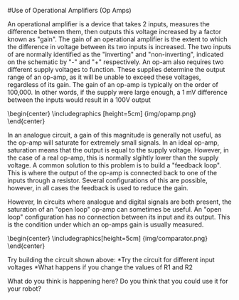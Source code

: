 #Use of Operational Amplifiers (Op Amps)

An operational amplifier is a device that takes 2 inputs, measures the difference between them, then outputs this voltage increased
by a factor known as "gain". The gain of an operational amplifier is the extent to which the difference in voltage between its two inputs
is increased. The two inputs of are normally identified as the "inverting" and "non-inverting", indicated on the schematic by "-" and "+" respectively.
An op-am also requires two different supply voltages to function. These supplies determine the output range of an op-amp, as it will be unable to exceed these voltages, regardless of its gain. The gain of an op-amp is typically 
on the order of 100,000. In other words, if the supply were large enough, a 1 mV difference between the inputs would result in a 100V output

\begin{center} \includegraphics [height=5cm] {img/opamp.png} \end{center}

In an analogue circuit, a gain of this magnitude is generally not useful, as the op-amp will saturate for extremely small signals. In an ideal op-amp, saturation means that the output is equal to the supply voltage. However, in the case of a real op-amp, this is normally slgihtly lower than the supply voltage. A common solution to this problem is to build a "feedback loop". This is where the output of the op-amp is connected back to one of the inputs through a resistor. Several configurations of this are possible, however, in all cases the feedback is used to reduce the gain.

However, In circuits where analogue and digital signals are both present, the saturation of an "open loop" op-amp can sometimes be useful. An "open loop" configuration has no connection between its input and its output. This is the condition under which an op-amps gain is usually measured.

\begin{center} \includegraphics[height=5cm] {img/comparator.png} \end{center}

Try building the circuit shown above:
*Try the circuit for different input voltages
*What happens if you change the values of R1 and R2

What do you think is happening here? Do you think that you could use it for your robot?
